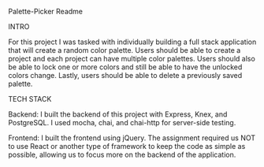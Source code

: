 Palette-Picker Readme

INTRO

For this project I was tasked with individually building a full stack application that will create a random color palette.  Users should be able to create a project and each project can have multiple color palettes.  Users should also be able to lock one or more colors and still be able to have the unlocked colors change.  Lastly, users should be able to delete a previously saved palette.

TECH STACK

Backend: I built the backend of this project with Express, Knex, and PostgreSQL.  I used mocha, chai, and chai-http for server-side testing.

Frontend: I built the frontend using jQuery.  The assignment required us NOT to use React or another type of framework to keep the code as simple as possible, allowing us to focus more on the backend of the application.
